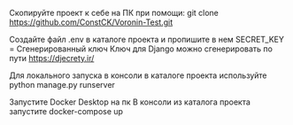 Скопируйте проект к себе на ПК при помощи: git clone https://github.com/ConstCK/Voronin-Test.git

Создайте файл .env в каталоге проекта и пропишите в нем SECRET_KEY = Сгенерированный ключ
Ключ для Django можно сгенерировать по пути https://djecrety.ir/

Для локального запуска в консоли в каталоге проекта используйте python manage.py runserver

Запустите Docker Desktop на пк
В консоли из каталога проекта запустите docker-compose up


